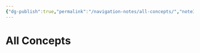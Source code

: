 ```yaml
---
{"dg-publish":true,"permalink":"/navigation-notes/all-concepts/","noteIcon":"","created":"2025-10-10T12:01:32.523+02:00","updated":"2025-10-10T12:04:09.411+02:00"}
---
```


# All Concepts

















